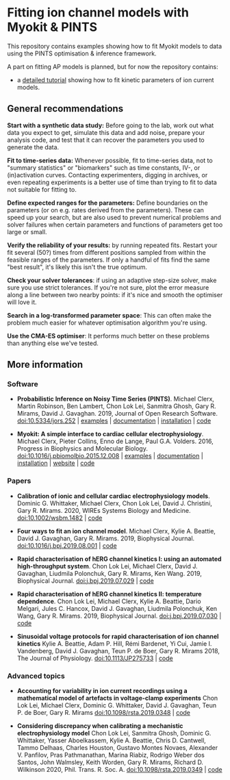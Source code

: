 # Fitting ion channel models with Myokit & PINTS

This repository contains examples showing how to fit Myokit models to data using the PINTS optimisation & inference framework.

A part on fitting AP models is planned, but for now the repository contains:

- a [detailed tutorial](ion-currents-tutorial/README.md) showing how to fit kinetic parameters of ion current models.

## General recommendations

**Start with a synthetic data study:**
Before going to the lab, work out what data you expect to get, simulate this data and add noise, prepare your analysis code, and test that it can recover the parameters you used to generate the data.

**Fit to time-series data:**
Whenever possible, fit to time-series data, not to "summary statistics" or "biomarkers" such as time constants, IV-, or (in)activation curves.
Contacting experimenters, digging in archives, or even repeating experiments is a better use of time than trying to fit to data not suitable for fitting to.

**Define expected ranges for the parameters:**
Define boundaries on the parameters (or on e.g. rates derived from the parameters).
These can speed up your search, but are also used to prevent numerical problems and solver failures when certain parameters and functions of parameters get too large or small.

**Verify the reliability of your results:** by running repeated fits.
Restart your fit several (50?) times from different positions sampled from within the feasible ranges of the parameters.
If only a handful of fits find the same "best result", it's likely this isn't the true optimum.

**Check your solver tolerances**: if using an adaptive step-size solver, make sure you use strict tolerances.
If you're not sure, plot the error measure along a line between two nearby points: if it's nice and smooth the optimiser will love it.

**Search in a log-transformed parameter space**: This can often make the problem much easier for whatever optimisation algorithm you're using.

**Use the CMA-ES optimiser**: It performs much better on these problems than anything else we've tested.

## More information

### Software

- **Probabilistic Inference on Noisy Time Series (PINTS)**.
  Michael Clerx, Martin Robinson, Ben Lambert, Chon Lok Lei, Sanmitra Ghosh, Gary R. Mirams, David J. Gavaghan.
  2019, Journal of Open Research Software.
  [doi:10.5334/jors.252](https://doi.org/10.5334/jors.252)
  | [examples](https://github.com/pints-team/pints/blob/master/examples/README.md) 
  | [documentation](https://pints.readthedocs.io/)
  | [installation](https://github.com/pints-team/pints/)
  | [code](https://github.com/pints-team/pints/)
    
- **Myokit: A simple interface to cardiac cellular electrophysiology**.
  Michael Clerx, Pieter Collins, Enno de Lange, Paul G.A. Volders.
  2016, Progress in Biophysics and Molecular Biology.
  [doi:10.1016/j.pbiomolbio.2015.12.008](https://doi.org/10.1016/j.pbiomolbio.2015.12.008)
  | [examples](http://myokit.org/examples/)
  | [documentation](https://myokit.readthedocs.io)
  | [installation](http://myokit.org/install)
  | [website](http://myokit.org)
  | [code](https://github.com/MichaelClerx/myokit/)

### Papers

- **Calibration of ionic and cellular cardiac electrophysiology models**.
  Dominic G. Whittaker, Michael Clerx, Chon Lok Lei, David J. Christini, Gary R. Mirams.
  2020, WIREs Systems Biology and Medicine.
  [doi:10.1002/wsbm.1482](https://doi.org/10.1002/wsbm.1482)
  | [code](https://github.com/CardiacModelling/WIRES)

- **Four ways to fit an ion channel model**.
  Michael Clerx, Kylie A. Beattie, David J. Gavaghan, Gary R. Mirams.
  2019, Biophysical Journal.
  [doi:10.1016/j.bpj.2019.08.001](https://doi.org/10.1016/j.bpj.2019.08.001)
  | [code](https://github.com/CardiacModelling/FourWaysOfFitting)

- **Rapid characterisation of hERG channel kinetics I: using an automated high-throughput system**.
  Chon Lok Lei, Michael Clerx, David J. Gavaghan, Liudmila Polonchuk, Gary R. Mirams, Ken Wang.
  2019, Biophysical Journal.
  [doi:j.bpj.2019.07.029](https://doi.org/10.1016/j.bpj.2019.07.029)
  | [code](https://github.com/CardiacModelling/hERGRapidCharacterisation)

- **Rapid characterisation of hERG channel kinetics II: temperature dependence**.
  Chon Lok Lei, Michael Clerx, Kylie A. Beattie, Dario Melgari, Jules C. Hancox, David J. Gavaghan, Liudmila Polonchuk, Ken Wang, Gary R. Mirams.
  2019, Biophysical Journal.
  [doi:j.bpj.2019.07.030](https://doi.org/10.1016/j.bpj.2019.07.030)
  | [code](https://github.com/CardiacModelling/hERGRapidCharacterisation)

- **Sinusoidal voltage protocols for rapid characterisation of ion channel kinetics**
  Kylie A. Beattie, Adam P. Hill, Rémi Bardenet, Yi Cui, Jamie I. Vandenberg, David J. Gavaghan, Teun P. de Boer, Gary R. Mirams
  2018, The Journal of Physiology.
  [doi:10.1113/JP275733](https://doi.org/10.1113/JP275733)
  | [code](https://github.com/mirams/sine-wave)

### Advanced topics

- **Accounting for variability in ion current recordings using a mathematical model of artefacts in voltage-clamp experiments**
  Chon Lok Lei, Michael Clerx, Dominic G. Whittaker, David J. Gavaghan, Teun P. de Boer, Gary R. Mirams
  [doi:10.1098/rsta.2019.0348](https://doi.org/10.1098/rsta.2019.0348)
  | [code](https://github.com/CardiacModelling/VoltageClampModel)

- **Considering discrepancy when calibrating a mechanistic electrophysiology model**
  Chon Lok Lei, Sanmitra Ghosh, Dominic G. Whittaker, Yasser Aboelkassem, Kylie A. Beattie, Chris D. Cantwell, Tammo Delhaas, Charles Houston, Gustavo Montes Novaes, Alexander V. Panfilov, Pras Pathmanathan, Marina Riabiz, Rodrigo Weber dos Santos, John Walmsley, Keith Worden, Gary R. Mirams, Richard D. Wilkinson
  2020, Phil. Trans. R. Soc. A.
  [doi:10.1098/rsta.2019.0349](http://doi.org/10.1098/rsta.2019.0349)
  | [code](https://github.com/CardiacModelling/fickleheart-method-tutorials)

